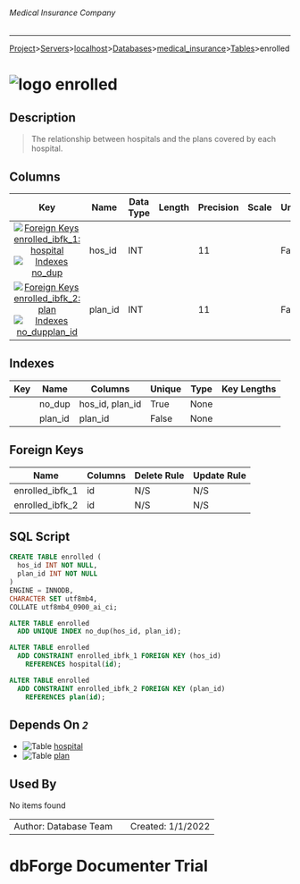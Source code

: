 ###### Medical Insurance Company
___
[Project](../../../../../startpage.md)>[Servers](../../../../Servers.md)>[localhost](../../../localhost.md)>[Databases](../../Databases.md)>[medical_insurance](../medical_insurance.md)>[Tables](Tables.md)>enrolled


# ![logo](../../../../../Images/table64.svg) enrolled

## <a name="#Description"></a>Description
> The relationship between hospitals and the plans covered by each hospital.
## <a name="#Columns"></a>Columns
|Key|Name|Data Type|Length|Precision|Scale|Unsigned|Zerofill|Binary|Not Null|Auto Increment|Default|Virtual|Description|
|:---:|---|---|---|---|---|---|---|---|---|---|---|---|---|
|[![Foreign Keys enrolled_ibfk_1: hospital](../../../../../Images/foreignkey.svg)](#ForeignKeys)[![Indexes no_dup](../../../../../Images/index.svg)](#Indexes)|hos_id|INT||11||False|False|False|True|False||False|The id of the hospital|
|[![Foreign Keys enrolled_ibfk_2: plan](../../../../../Images/foreignkey.svg)](#ForeignKeys)[![Indexes no_dupplan_id](../../../../../Images/index.svg)](#Indexes)|plan_id|INT||11||False|False|False|True|False||False|The id of the plan|

## <a name="#Indexes"></a>Indexes
|Key|Name|Columns|Unique|Type|Key Lengths|
|:---:|---|---|---|---|---|
||no_dup|hos_id, plan_id|True|None||
||plan_id|plan_id|False|None||

## <a name="#ForeignKeys"></a>Foreign Keys
|Name|Columns|Delete Rule|Update Rule|
|---|---|---|---|
|enrolled_ibfk_1|id|N/S|N/S|
|enrolled_ibfk_2|id|N/S|N/S|

## <a name="#SqlScript"></a>SQL Script
```SQL
CREATE TABLE enrolled (
  hos_id INT NOT NULL,
  plan_id INT NOT NULL
)
ENGINE = INNODB,
CHARACTER SET utf8mb4,
COLLATE utf8mb4_0900_ai_ci;

ALTER TABLE enrolled 
  ADD UNIQUE INDEX no_dup(hos_id, plan_id);

ALTER TABLE enrolled 
  ADD CONSTRAINT enrolled_ibfk_1 FOREIGN KEY (hos_id)
    REFERENCES hospital(id);

ALTER TABLE enrolled 
  ADD CONSTRAINT enrolled_ibfk_2 FOREIGN KEY (plan_id)
    REFERENCES plan(id);
```

## <a name="#DependsOn"></a>Depends On _`2`_
- ![Table](../../../../../Images/table.svg) [hospital](hospital.md)
- ![Table](../../../../../Images/table.svg) [plan](plan.md)


## <a name="#UsedBy"></a>Used By
No items found

||||
|---|---|---|
|Author: Database Team||Created: 1/1/2022|
# dbForge Documenter Trial